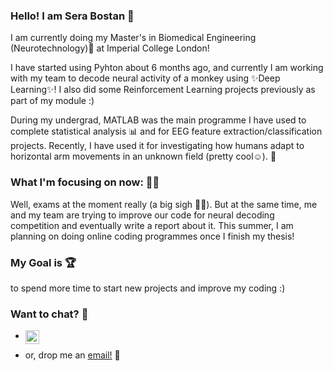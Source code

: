 ### Hello! I am Sera Bostan 👋

I am currently doing my Master's in Biomedical Engineering (Neurotechnology)🧠 at Imperial College London! 

I have started using Pyhton about 6 months ago, and currently I am working with my team to decode neural activity of a monkey using ✨Deep Learning✨! I also did some Reinforcement Learning projects previously as part of my module :)

During my undergrad, MATLAB was the main programme I have used to complete statistical analysis 📊 and for EEG feature extraction/classification projects.
Recently,  I have used it for investigating how humans adapt to horizontal arm movements in an unknown field (pretty cool☺). 🦾

### What I'm focusing on now: 🧘‍♀️
Well, exams at the moment really (a big sigh 😮‍💨). 
But at the same time, me and my team are trying to improve our code for neural decoding competition and eventually write a report about it. 
This summer, I am planning on doing online coding programmes once I finish my thesis! 

### My Goal is 🏆
to spend more time to start new projects and improve my coding :) 

### Want to chat? 💬
- <a href="https://www.linkedin.com/in/sera-bostan/">
  <img align="left" alt="Sera's LinkedIN" width="22px" src="https://raw.githubusercontent.com/peterthehan/peterthehan/master/assets/linkedin.svg" />
</a>

- or, drop me an [email!](mailto:sera.bostan22@imperial.ac.uk) 📧


<!--
**serabos/serabos** is a ✨ _special_ ✨ repository because its `README.md` (this file) appears on your GitHub profile.

Here are some ideas to get you started:

- 🔭 I’m currently working on ...
- 🌱 I’m currently learning ...
- 👯 I’m looking to collaborate on ...
- 🤔 I’m looking for help with ...
- 💬 Ask me about ...
- 📫 How to reach me: ...
- 😄 Pronouns: ...
- ⚡ Fun fact: ...
-->
